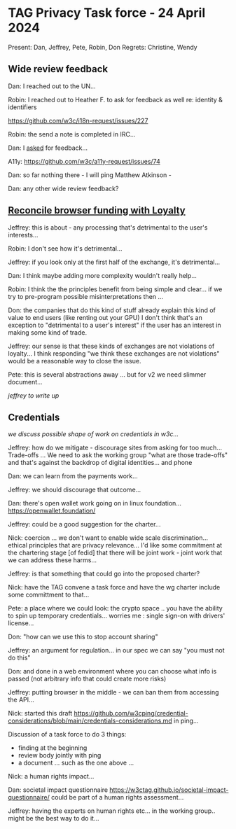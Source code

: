 # TAG Privacy Task force - 24 April 2024

Present: Dan, Jeffrey, Pete, Robin, Don
Regrets: Christine, Wendy

## Wide review feedback

Dan: I reached out to the UN...

Robin: I reached out to Heather F. to ask for feedback as well re: identity & identifiers

https://github.com/w3c/i18n-request/issues/227

Robin: the send a note is completed in IRC... 

Dan: I [asked](https://github.com/w3c/i18n-actions/issues/85#issuecomment-2075315160) for feedback...

A11y: https://github.com/w3c/a11y-request/issues/74

Dan: so far nothing there - I will ping Matthew Atkinson - 

Dan: any other wide review feedback?

## [Reconcile browser funding with Loyalty](https://github.com/w3ctag/privacy-principles/issues/414)

Jeffrey: this is about - any processing that's detrimental to the user's interests...  

Robin: I don't see how it's detrimental...

Jeffrey: if you look only at the first half of the exchange, it's detrimental... 

Dan: I think maybe adding more complexity wouldn't really help...

Robin: I think the the principles benefit from being simple and clear... if we try to pre-program possible misinterpretations then ...  

Don: the companies that do this kind of stuff already explain this kind of value to end users (like renting out your GPU)  I don't think that's an exception to "detrimental to a user's interest" if the user has an interest in making some kind of trade.

Jeffrey: our sense is that these kinds of exchanges are not violations of loyalty... I think responding "we think these exchanges are not violations" would be a reasonable way to close the issue.

Pete: this is several abstractions away ... but for v2 we need slimmer document...

*jeffrey to write up*

## Credentials

*we discuss possible shape of work on credentials in w3c...*

Jeffrey: how do we mitigate - discourage sites from asking for too much...  Trade-offs ... We need to ask the working group "what are those trade-offs" and that's against the backdrop of digital identities... and phone 

Dan: we can learn from the payments work...

Jeffrey: we should discourage that outcome...

Dan: there's open wallet work going on in linux foundation... https://openwallet.foundation/

Jeffrey: could be a good suggestion for the charter...

Nick: coercion ... we don't want to enable wide scale discrimination... ethical principles that are privacy relevance... I'd like some commitment at the chartering stage [of fedid] that there will be joint work - joint work that we can address these harms... 

Jeffrey: is that something that could go into the proposed charter?

Nick: have the TAG convene a task force and have the wg charter include some committment to that...

Pete: a place where we could look: the crypto space .. you have the ability to spin up temporary credentials... worries me : single sign-on with drivers' license... 

Don: "how can we use this to stop account sharing"

Jeffrey: an argument for regulation...  in our spec we can say "you must not do this" 

Don: and done in a web environment where you can choose what info is passed (not arbitrary info that could create more risks)

Jeffrey: putting browser in the middle - we can ban them from accessing the API...

Nick: started this draft https://github.com/w3cping/credential-considerations/blob/main/credentials-considerations.md in ping...

Discussion of a task force to do 3 things:
* finding at the beginning
* review body jointly with ping
* a document ... such as the one above ...

Nick: a human rights impact... 

Dan: societal impact questionnaire https://w3ctag.github.io/societal-impact-questionnaire/ could be part of a human rights assessment...

Jeffrey: having the experts on human rights etc... in the working group.. might be the best way to do it... 

